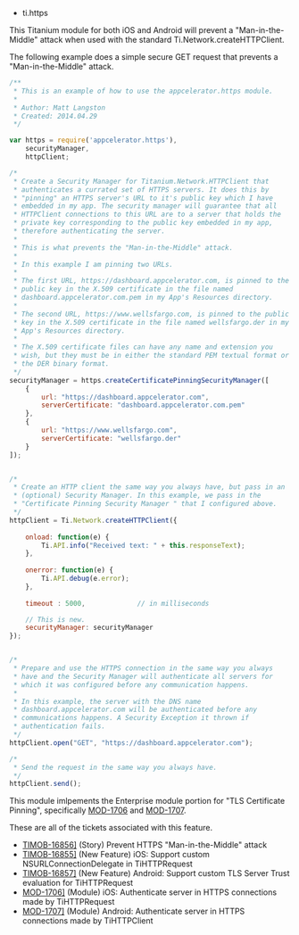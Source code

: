 * ti.https

This Titanium module for both iOS and Android will prevent a
"Man-in-the-Middle" attack when used with the standard
Ti.Network.createHTTPClient.


The following example does a simple secure GET request that prevents a
"Man-in-the-Middle" attack.

```JavaScript
/**
 * This is an example of how to use the appcelerator.https module.
 *
 * Author: Matt Langston
 * Created: 2014.04.29
 */

var https = require('appcelerator.https'),
	securityManager,
	httpClient;

/*
 * Create a Security Manager for Titanium.Network.HTTPClient that
 * authenticates a currated set of HTTPS servers. It does this by
 * "pinning" an HTTPS server's URL to it's public key which I have
 * embedded in my app. The security manager will guarantee that all
 * HTTPClient connections to this URL are to a server that holds the
 * private key corresponding to the public key embedded in my app,
 * therefore authenticating the server.
 *
 * This is what prevents the "Man-in-the-Middle" attack.
 *
 * In this example I am pinning two URLs.
 *
 * The first URL, https://dashboard.appcelerator.com, is pinned to the
 * public key in the X.509 certificate in the file named
 * dashboard.appcelerator.com.pem in my App's Resources directory.
 *
 * The second URL, https://www.wellsfargo.com, is pinned to the public
 * key in the X.509 certificate in the file named wellsfargo.der in my
 * App's Resources directory.
 *
 * The X.509 certificate files can have any name and extension you
 * wish, but they must be in either the standard PEM textual format or
 * the DER binary format.
 */
securityManager = https.createCertificatePinningSecurityManager([
	{
		url: "https://dashboard.appcelerator.com",
		serverCertificate: "dashboard.appcelerator.com.pem"
	},
	{
		url: "https://www.wellsfargo.com",
		serverCertificate: "wellsfargo.der"
	}
]);


/*
 * Create an HTTP client the same way you always have, but pass in an
 * (optional) Security Manager. In this example, we pass in the
 * "Certificate Pinning Security Manager " that I configured above.
 */
httpClient = Ti.Network.createHTTPClient({
	
    onload: function(e) {
        Ti.API.info("Received text: " + this.responseText);
    },
	
    onerror: function(e) {
        Ti.API.debug(e.error);
    },
	
    timeout : 5000,				// in milliseconds

	// This is new.
	securityManager: securityManager
});


/*
 * Prepare and use the HTTPS connection in the same way you always
 * have and the Security Manager will authenticate all servers for
 * which it was configured before any communication happens.
 *
 * In this example, the server with the DNS name
 * dashboard.appcelerator.com will be authenticated before any
 * communications happens. A Security Exception it thrown if
 * authentication fails.
 */
httpClient.open("GET", "https://dashboard.appcelerator.com");

/*
 * Send the request in the same way you always have.
 */
httpClient.send();
```

This module imlpements the Enterprise module portion for "TLS
Certificate Pinning", specifically
[MOD-1706](https://jira.appcelerator.org/browse/MOD-1706) and
[MOD-1707](https://jira.appcelerator.org/browse/MOD-1707).

These are all of the tickets associated with this feature.

* [TIMOB-16856\]](https://jira.appcelerator.org/browse/TIMOB-16856)  (Story) Prevent HTTPS "Man-in-the-Middle" attack
* [TIMOB-16855\]](https://jira.appcelerator.org/browse/TIMOB-16855)  (New Feature) iOS: Support custom NSURLConnectionDelegate in TiHTTPRequest
* [TIMOB-16857\]](https://jira.appcelerator.org/browse/TIMOB-16857)  (New Feature) Android: Support custom TLS Server Trust evaluation for TiHTTPRequest
* [MOD-1706\]](https://jira.appcelerator.org/browse/MOD-1706)  (Module) iOS: Authenticate server in HTTPS connections made by TiHTTPRequest
* [MOD-1707\]](https://jira.appcelerator.org/browse/MOD-1707)  (Module) Android: Authenticate server in HTTPS connections made by TiHTTPClient
